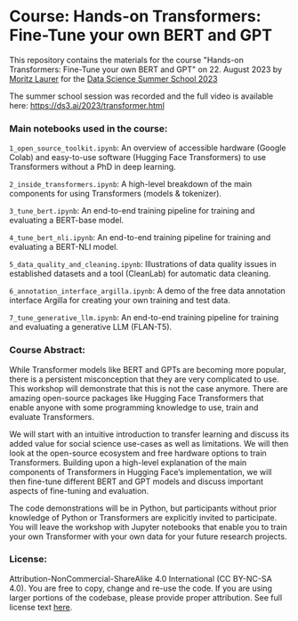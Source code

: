 # Course: Hands-on Transformers: Fine-Tune your own BERT and GPT
This repository contains the materials for the course "Hands-on Transformers: Fine-Tune your own BERT and GPT" on 22. August 2023 by [Moritz Laurer](https://www.linkedin.com/in/moritz-laurer/) for the [Data Science Summer School 2023](https://ds3.ai/2023/transformer.html)

The summer school session was recorded and the full video is available here: https://ds3.ai/2023/transformer.html

### Main notebooks used in the course:

`1_open_source_toolkit.ipynb`: An overview of accessible hardware (Google Colab) and easy-to-use software (Hugging Face Transformers) to use Transformers without a PhD in deep learning. 

`2_inside_transformers.ipynb`: A high-level breakdown of the main components for using Transformers (models & tokenizer).

`3_tune_bert.ipynb`: An end-to-end training pipeline for training and evaluating a BERT-base model. 

`4_tune_bert_nli.ipynb`: An end-to-end training pipeline for training and evaluating a BERT-NLI model. 

`5_data_quality_and_cleaning.ipynb`: Illustrations of data quality issues in established datasets and a tool (CleanLab) for automatic data cleaning. 

`6_annotation_interface_argilla.ipynb`: A demo of the free data annotation interface Argilla for creating your own training and test data. 

`7_tune_generative_llm.ipynb`: An end-to-end training pipeline for training and evaluating a generative LLM (FLAN-T5).  

### Course Abstract:

While Transformer models like BERT and GPTs are becoming more popular, there is a persistent misconception that they are very complicated to use. This workshop will demonstrate that this is not the case anymore. There are amazing open-source packages like Hugging Face Transformers that enable anyone with some programming knowledge to use, train and evaluate Transformers.

We will start with an intuitive introduction to transfer learning and discuss its added value for social science use-cases as well as limitations. We will then look at the open-source ecosystem and free hardware options to train Transformers. Building upon a high-level explanation of the main components of Transformers in Hugging Face’s implementation, we will then fine-tune different BERT and GPT models and discuss important aspects of fine-tuning and evaluation.

The code demonstrations will be in Python, but participants without prior knowledge of Python or Transformers are explicitly invited to participate. You will leave the workshop with Jupyter notebooks that enable you to train your own Transformer with your own data for your future research projects.

### License:
Attribution-NonCommercial-ShareAlike 4.0 International (CC BY-NC-SA 4.0). You are free to copy, change and re-use the code. If you are using larger portions of the codebase, please provide proper attribution. See full license text [here](https://creativecommons.org/licenses/by-nc-sa/4.0/). 

